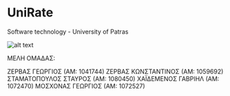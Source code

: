 # UniRate
Software technology - University of Patras

![alt text](image.png)

ΜΕΛΗ ΟΜΑΔΑΣ: 

ΖΕΡΒΑΣ ΓΕΩΡΓΙΟΣ (ΑΜ: 1041744) 
ΖΕΡΒΑΣ ΚΩΝΣΤΑΝΤΙΝΟΣ (ΑΜ: 1059692) 
ΣΤΑΜΑΤΟΠΟΥΛΟΣ ΣΤΑΥΡΟΣ (ΑΜ: 1080450) 
ΧΑΪΔΕΜΕΝΟΣ ΓΑΒΡΙΗΛ (ΑΜ: 1072470) 
ΜΟΣΧΟΝΑΣ ΓΕΩΡΓΙΟΣ (ΑΜ: 1072527)

